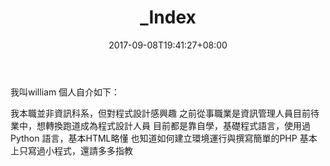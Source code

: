﻿---
title: "_Index"
date: 2017-09-08T19:41:27+08:00
draft: true
---

我叫william
個人自介如下：

我本職並非資訊科系，但對程式設計感興趣
之前從事職業是資訊管理人員目前待業中，想轉換跑道成為程式設計人員
目前都是靠自學，基礎程式語言，使用過 Python 語言，基本HTML略懂
也知道如何建立環境運行與撰寫簡單的PHP
基本上只寫過小程式，還請多多指教